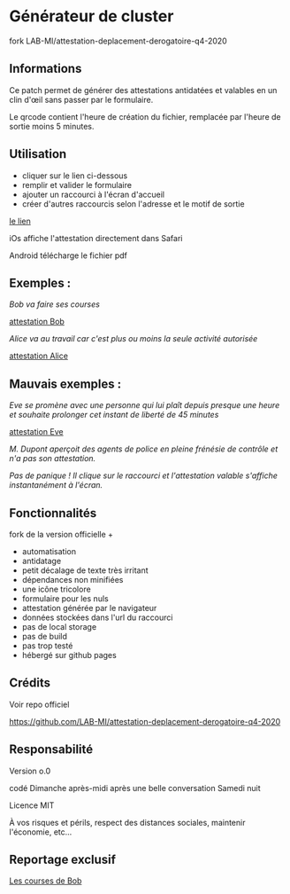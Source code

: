
# Générateur de cluster

fork LAB-MI/attestation-deplacement-derogatoire-q4-2020


## Informations

Ce patch permet de générer des attestations antidatées et valables en un clin d'œil sans passer par le formulaire.

Le qrcode contient l'heure de création du fichier, remplacée par l'heure de sortie moins 5 minutes.


## Utilisation

- cliquer sur le lien ci-dessous
- remplir et valider le formulaire
- ajouter un raccourci à l'écran d'accueil
- créer d'autres raccourcis selon l'adresse et le motif de sortie


[le lien](https://nicopowa.github.io/covid_rapide/patch/gen.html)


iOs affiche l'attestation directement dans Safari

Android télécharge le fichier pdf


## Exemples :

*Bob va faire ses courses*

[attestation Bob](https://nicopowa.github.io/covid_rapide?lastname=Smith&firstname=Bob&birthday=01/01/1970&placeofbirth=Bob%27s%20hometown&address=1%20Bob%27s%20street&zipcode=75000&city=Bob%27s%20city&motif=achats&minutes=5)


*Alice va au travail car c'est plus ou moins la seule activité autorisée*

[attestation Alice](https://nicopowa.github.io/covid_rapide?lastname=Smith&firstname=Alice&birthday=01/01/1970&placeofbirth=Alice%27s%20hometown&address=1%20Alice%27s%20street&zipcode=75000&city=Alice%27s%20city&motif=travail&minutes=5)


## Mauvais exemples :

*Eve se promène avec une personne qui lui plaît depuis presque une heure
et souhaite prolonger cet instant de liberté de 45 minutes*

[attestation Eve](https://nicopowa.github.io/covid_rapide?lastname=Smith&firstname=Eve&birthday=01/01/1970&placeofbirth=Eve%27s%20hometown&address=1%20Eve%27s%20street&zipcode=75000&city=Eve%27s%20city&motif=sport_animaux&minutes=15)


*M. Dupont aperçoit des agents de police en pleine frénésie de contrôle et n'a pas son attestation.*

*Pas de panique ! Il clique sur le raccourci et l'attestation valable s'affiche instantanément à l'écran.*


## Fonctionnalités

fork de la version officielle + 

- automatisation
- antidatage
- petit décalage de texte très irritant
- dépendances non minifiées
- une icône tricolore
- formulaire pour les nuls
- attestation générée par le navigateur
- données stockées dans l'url du raccourci
- pas de local storage
- pas de build
- pas trop testé
- hébergé sur github pages


## Crédits

Voir repo officiel

https://github.com/LAB-MI/attestation-deplacement-derogatoire-q4-2020


## Responsabilité

Version o.0

codé Dimanche après-midi après une belle conversation Samedi nuit

Licence MIT

À vos risques et périls, respect des distances sociales, maintenir l'économie, etc...


## Reportage exclusif

[Les courses de Bob](https://nicopowa.github.io/covid_rapide/patch/bob_va_faire_ses_courses.mp4)